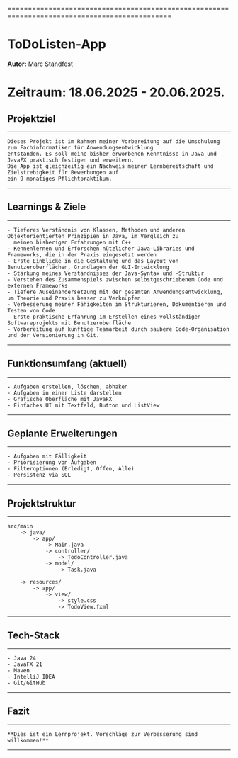==============================================================================================
# ToDoListen-App
**Autor:** Marc Standfest

**Zeitraum:** 18.06.2025 - 20.06.2025.
==============================================================================================

## Projektziel
_____________________________________________________________________________________

    Dieses Projekt ist im Rahmen meiner Vorbereitung auf die Umschulung zum Fachinformatiker für Anwendungsentwicklung
    entstanden. Es soll meine bisher erworbenen Kenntnisse in Java und JavaFX praktisch festigen und erweitern.
    Die App ist gleichzeitig ein Nachweis meiner Lernbereitschaft und Zielstrebigkeit für Bewerbungen auf
    ein 9-monatiges Pflichtpraktikum.

_____________________________________________________________________________________

## Learnings & Ziele
_____________________________________________________________________________________

    - Tieferes Verständnis von Klassen, Methoden und anderen Objektorientierten Prinzipien in Java, im Vergleich zu
      meinen bisherigen Erfahrungen mit C++
    - Kennenlernen und Erforschen nützlicher Java-Libraries und Frameworks, die in der Praxis eingesetzt werden
    - Erste Einblicke in die Gestaltung und das Layout von Benutzeroberflächen, Grundlagen der GUI-Entwicklung
    - Stärkung meines Verständnisses der Java-Syntax und -Struktur
    - Verstehen des Zusammenspiels zwischen selbstgeschriebenem Code und externen Frameworks
    - Tiefere Auseinandersetzung mit der gesamten Anwendungsentwicklung, um Theorie und Praxis besser zu Verknüpfen
    - Verbesserung meiner Fähigkeiten im Strukturieren, Dokumentieren und Testen von Code
    - Erste praktische Erfahrung im Erstellen eines vollständigen Softwareprojekts mit Benutzeroberfläche
    - Vorbereitung auf künftige Teamarbeit durch saubere Code-Organisation und der Versionierung in Git.

_____________________________________________________________________________________

## Funktionsumfang (aktuell)
_____________________________________________________________________________________

    - Aufgaben erstellen, löschen, abhaken
    - Aufgaben in einer Liste darstellen
    - Grafische Oberfläche mit JavaFX
    - Einfaches UI mit Textfeld, Button und ListView
_____________________________________________________________________________________

## Geplante Erweiterungen
_____________________________________________________________________________________

    - Aufgaben mit Fälligkeit
    - Priorisierung von Aufgaben
    - Filteroptionen (Erledigt, Offen, Alle)
    - Persistenz via SQL
_____________________________________________________________________________________

## Projektstruktur
_____________________________________________________________________________________

    src/main
        -> java/
            -> app/
                -> Main.java
                -> controller/
                    -> TodoController.java
                -> model/
                    -> Task.java

        -> resources/
            -> app/
                -> view/
                    -> style.css
                    -> TodoView.fxml
_____________________________________________________________________________________

## Tech-Stack
_____________________________________________________________________________________

    - Java 24
    - JavaFX 21
    - Maven
    - IntelliJ IDEA
    - Git/GitHub
_____________________________________________________________________________________

## Fazit
_____________________________________________________________________________________

    **Dies ist ein Lernprojekt. Vorschläge zur Verbesserung sind willkommen!**
_____________________________________________________________________________________















